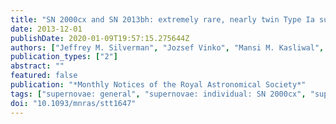```yaml
---
title: "SN 2000cx and SN 2013bh: extremely rare, nearly twin Type Ia supernovae"
date: 2013-12-01
publishDate: 2020-01-09T19:57:15.275644Z
authors: ["Jeffrey M. Silverman", "Jozsef Vinko", "Mansi M. Kasliwal", "Ori D. Fox", "Yi Cao", "Joel Johansson", "Daniel A. Perley", "David Tal", "J. Craig Wheeler", "Rahman Amanullah", "Iair Arcavi", "Joshua S. Bloom", "Avishay Gal-Yam", "Ariel Goobar", "Shrinivas R. Kulkarni", "Russ Laher", "William H. Lee", "G. H. Marion", "Peter E. Nugent", "Isaac Shivvers"]
publication_types: ["2"]
abstract: ""
featured: false
publication: "*Monthly Notices of the Royal Astronomical Society*"
tags: ["supernovae: general", "supernovae: individual: SN 2000cx", "supernovae: individual: SN 2013bh", "Astrophysics - Solar and Stellar Astrophysics", "Astrophysics - Cosmology and Nongalactic Astrophysics"]
doi: "10.1093/mnras/stt1647"
---
```


